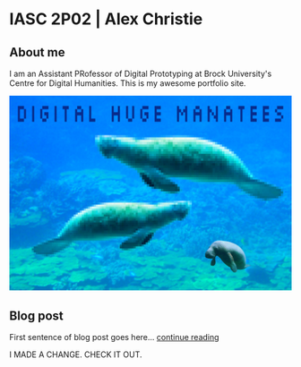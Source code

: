 # IASC 2P02 | Alex Christie

## About me

I am an Assistant PRofessor of Digital Prototyping at Brock University's Centre for Digital Humanities. This is my awesome portfolio site.

![](imagez/manatees.jpg)

## Blog post

First sentence of blog post goes here... [continue reading](blog)

I MADE A CHANGE. CHECK IT OUT.